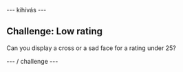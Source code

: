 \--- kihívás \---

## Challenge: Low rating

Can you display a cross or a sad face for a rating under 25?

\--- / challenge \---